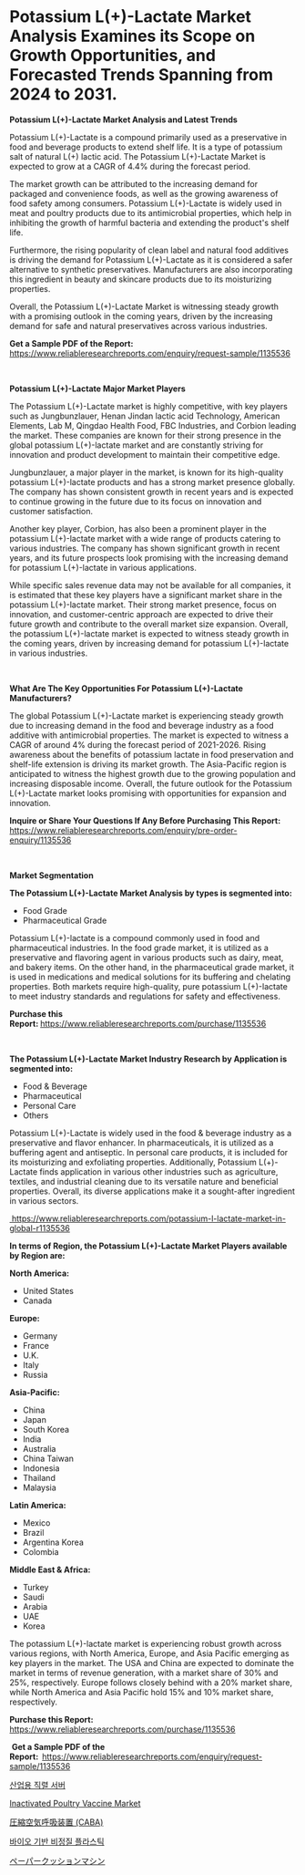 <p><h1>Potassium L(+)-Lactate Market Analysis Examines its Scope on Growth Opportunities, and Forecasted Trends Spanning from 2024 to 2031.</h1></p><p><strong>Potassium L(+)-Lactate Market Analysis and Latest Trends</strong></p>
<p><p>Potassium L(+)-Lactate is a compound primarily used as a preservative in food and beverage products to extend shelf life. It is a type of potassium salt of natural L(+) lactic acid. The Potassium L(+)-Lactate Market is expected to grow at a CAGR of 4.4% during the forecast period. </p><p>The market growth can be attributed to the increasing demand for packaged and convenience foods, as well as the growing awareness of food safety among consumers. Potassium L(+)-Lactate is widely used in meat and poultry products due to its antimicrobial properties, which help in inhibiting the growth of harmful bacteria and extending the product's shelf life.</p><p>Furthermore, the rising popularity of clean label and natural food additives is driving the demand for Potassium L(+)-Lactate as it is considered a safer alternative to synthetic preservatives. Manufacturers are also incorporating this ingredient in beauty and skincare products due to its moisturizing properties.</p><p>Overall, the Potassium L(+)-Lactate Market is witnessing steady growth with a promising outlook in the coming years, driven by the increasing demand for safe and natural preservatives across various industries.</p></p>
<p><strong>Get a Sample PDF of the Report:&nbsp;</strong> <a href="https://www.reliableresearchreports.com/enquiry/request-sample/1135536">https://www.reliableresearchreports.com/enquiry/request-sample/1135536</a></p>
<p>&nbsp;</p>
<p><strong>Potassium L(+)-Lactate Major Market Players</strong></p>
<p><p>The Potassium L(+)-Lactate market is highly competitive, with key players such as Jungbunzlauer, Henan Jindan lactic acid Technology, American Elements, Lab M, Qingdao Health Food, FBC Industries, and Corbion leading the market. These companies are known for their strong presence in the global potassium L(+)-lactate market and are constantly striving for innovation and product development to maintain their competitive edge.</p><p>Jungbunzlauer, a major player in the market, is known for its high-quality potassium L(+)-lactate products and has a strong market presence globally. The company has shown consistent growth in recent years and is expected to continue growing in the future due to its focus on innovation and customer satisfaction.</p><p>Another key player, Corbion, has also been a prominent player in the potassium L(+)-lactate market with a wide range of products catering to various industries. The company has shown significant growth in recent years, and its future prospects look promising with the increasing demand for potassium L(+)-lactate in various applications.</p><p>While specific sales revenue data may not be available for all companies, it is estimated that these key players have a significant market share in the potassium L(+)-lactate market. Their strong market presence, focus on innovation, and customer-centric approach are expected to drive their future growth and contribute to the overall market size expansion. Overall, the potassium L(+)-lactate market is expected to witness steady growth in the coming years, driven by increasing demand for potassium L(+)-lactate in various industries.</p></p>
<p>&nbsp;</p>
<p><strong>What Are The Key Opportunities For Potassium L(+)-Lactate Manufacturers?</strong></p>
<p><p>The global Potassium L(+)-Lactate market is experiencing steady growth due to increasing demand in the food and beverage industry as a food additive with antimicrobial properties. The market is expected to witness a CAGR of around 4% during the forecast period of 2021-2026. Rising awareness about the benefits of potassium lactate in food preservation and shelf-life extension is driving its market growth. The Asia-Pacific region is anticipated to witness the highest growth due to the growing population and increasing disposable income. Overall, the future outlook for the Potassium L(+)-Lactate market looks promising with opportunities for expansion and innovation.</p></p>
<p><strong>Inquire or Share Your Questions If Any Before Purchasing This Report:</strong> <a href="https://www.reliableresearchreports.com/enquiry/pre-order-enquiry/1135536">https://www.reliableresearchreports.com/enquiry/pre-order-enquiry/1135536</a></p>
<p>&nbsp;</p>
<p><strong>Market Segmentation</strong></p>
<p><strong>The Potassium L(+)-Lactate Market Analysis by types is segmented into:</strong></p>
<p><ul><li>Food Grade</li><li>Pharmaceutical Grade</li></ul></p>
<p><p>Potassium L(+)-lactate is a compound commonly used in food and pharmaceutical industries. In the food grade market, it is utilized as a preservative and flavoring agent in various products such as dairy, meat, and bakery items. On the other hand, in the pharmaceutical grade market, it is used in medications and medical solutions for its buffering and chelating properties. Both markets require high-quality, pure potassium L(+)-lactate to meet industry standards and regulations for safety and effectiveness.</p></p>
<p><strong>Purchase this Report:&nbsp;</strong><a href="https://www.reliableresearchreports.com/purchase/1135536">https://www.reliableresearchreports.com/purchase/1135536</a></p>
<p>&nbsp;</p>
<p><strong>The Potassium L(+)-Lactate Market Industry Research by Application is segmented into:</strong></p>
<p><ul><li>Food & Beverage</li><li>Pharmaceutical</li><li>Personal Care</li><li>Others</li></ul></p>
<p><p>Potassium L(+)-Lactate is widely used in the food & beverage industry as a preservative and flavor enhancer. In pharmaceuticals, it is utilized as a buffering agent and antiseptic. In personal care products, it is included for its moisturizing and exfoliating properties. Additionally, Potassium L(+)-Lactate finds application in various other industries such as agriculture, textiles, and industrial cleaning due to its versatile nature and beneficial properties. Overall, its diverse applications make it a sought-after ingredient in various sectors.</p></p>
<p><a href="https://www.reliableresearchreports.com/potassium-l-lactate-market-in-global-r1135536">&nbsp;https://www.reliableresearchreports.com/potassium-l-lactate-market-in-global-r1135536</a></p>
<p><strong>In terms of Region, the Potassium L(+)-Lactate Market Players available by Region are:</strong></p>
<p>
    <p> <strong> North America: </strong>
        <ul>
            <li>United States</li>
            <li>Canada</li>
        </ul>
        </p> 
    <p> <strong> Europe: </strong>
        <ul>
            <li>Germany</li>
            <li>France</li>
            <li>U.K.</li>
            <li>Italy</li>
            <li>Russia</li>
        </ul>
        </p> 
    <p> <strong> Asia-Pacific: </strong>
        <ul>
            <li>China</li>
            <li>Japan</li>
            <li>South Korea</li>
            <li>India</li>
            <li>Australia</li>
            <li>China Taiwan</li>
            <li>Indonesia</li>
            <li>Thailand</li>
            <li>Malaysia</li>
        </ul>
        </p> 
    <p> <strong> Latin America: </strong>
        <ul>
            <li>Mexico</li>
            <li>Brazil</li>
            <li>Argentina Korea</li>
            <li>Colombia</li>
        </ul>
        </p> 
    <p> <strong> Middle East & Africa: </strong>
        <ul>
            <li>Turkey</li>
            <li>Saudi</li>
            <li>Arabia</li>
            <li>UAE</li>
            <li>Korea</li>
        </ul>
    </p>
    </p>
<p><p>The potassium L(+)-lactate market is experiencing robust growth across various regions, with North America, Europe, and Asia Pacific emerging as key players in the market. The USA and China are expected to dominate the market in terms of revenue generation, with a market share of 30% and 25%, respectively. Europe follows closely behind with a 20% market share, while North America and Asia Pacific hold 15% and 10% market share, respectively.</p></p>
<p><strong>Purchase this Report: </strong><a href="https://www.reliableresearchreports.com/purchase/1135536">https://www.reliableresearchreports.com/purchase/1135536</a></p>
<p>&nbsp;<strong>Get a Sample PDF of the Report:&nbsp;&nbsp;</strong><a href="https://www.reliableresearchreports.com/enquiry/request-sample/1135536">https://www.reliableresearchreports.com/enquiry/request-sample/1135536</a></p>
<p><strong></strong></p>
<p><p><a href="https://github.com/langcat852024/Market-Research-Report-List-1/blob/main/7035873100403.md">산업용 직렬 서버</a></p><p><a href="https://github.com/cameroneffertz/Market-Research-Report-List-1/blob/main/inactivated-poultry-vaccine-market.md">Inactivated Poultry Vaccine Market</a></p><p><a href="https://github.com/vtbvgl20191192/Market-Research-Report-List-2/blob/main/2364265106499.md">圧縮空気呼吸装置 (CABA)</a></p><p><a href="https://medium.com/@luffiazaza/%EC%83%9D%EB%AC%BC-%EA%B8%B0%EB%B0%98-%EB%B9%84%EC%A0%95%ED%98%95-%ED%94%8C%EB%9D%BC%EC%8A%A4%ED%8B%B1-%EC%8B%9C%EC%9E%A5-%EB%B6%84%EC%84%9D-cagr-%EC%8B%9C%EC%9E%A5-%EC%84%B8%EB%B6%84%ED%99%94-%EB%B0%8F-%EA%B8%80%EB%A1%9C%EB%B2%8C-%EC%82%B0%EC%97%85-%EA%B0%9C%EC%9A%94-fc78b8c1c1e8">바이오 기반 비정질 플라스틱</a></p><p><a href="https://medium.com/@camerondowd204/%E3%83%9A%E3%83%BC%E3%83%91%E3%83%BC%E3%82%AF%E3%83%83%E3%82%B7%E3%83%A7%E3%83%B3%E6%A9%9F%E6%A2%B0%E5%B8%82%E5%A0%B4%E3%81%AF-%E5%B8%82%E5%A0%B4%E3%82%B7%E3%82%A7%E3%82%A2-%E3%82%B5%E3%82%A4%E3%82%BA-2031%E5%B9%B4%E3%81%BE%E3%81%A7%E3%81%AE%E4%BA%88%E6%B8%AC%E3%81%AB%E7%84%A6%E7%82%B9%E3%82%92%E5%BD%93%E3%81%A6%E3%81%A6%E3%81%84%E3%81%BE%E3%81%99-646c3a41baad">ペーパークッションマシン</a></p></p>
